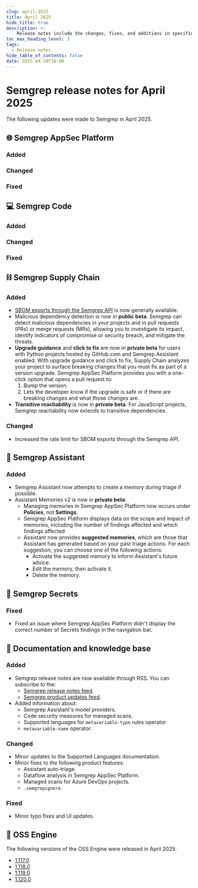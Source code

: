 ```yaml
---
slug: april-2025
title: April 2025
hide_title: true
description: >-
    Release notes include the changes, fixes, and additions in specific versions of Semgrep.
toc_max_heading_level: 3
tags:
  - Release notes
hide_table_of_contents: false
date: 2025-04-30T10:00
---
```


# Semgrep release notes for April 2025

<!-- Remember to update latest endpoint -->
<!-- Remember to update index page -->

The following updates were made to Semgrep in April 2025.

## 🌐 Semgrep AppSec Platform

### Added

### Changed

### Fixed

## 💻 Semgrep Code

### Added

### Changed

### Fixed

## ⛓️ Semgrep Supply Chain

### Added

- [SBOM exports through the Semgrep API](https://semgrep.dev/api/v1/docs/#tag/SupplyChainService/operation/semgrep_app.products.sca.handlers.sbom.openapi_create_sbom_export) is now generally available.
- Malicious dependency detection is now in **public beta**. Semgrep can detect malicious dependencies in your projects and in pull requests (PRs) or merge requests (MRs), allowing you to investigate its impact, identify indicators of compromise or security breach, and mitigate the threats.
- **Upgrade guidance** and **click to fix** are now in **private beta** for users with Python projects hosted by GitHub.com and Semgrep Assistant enabled. With upgrade guidance and click to fix, Supply Chain analyzes your project to surface breaking changes that you must fix as part of a version upgrade. Semgrep AppSec Platform provides you with a one-click option that opens a pull request to:
    1. Bump the version.
    2. Lets the developer know if the upgrade is safe or if there are breaking changes and what those changes are.
- **Transitive reachability** is now in **private beta**. For JavaScript projects, Semgrep reachability now extends to transitive dependencies.

### Changed

- Increased the rate limit for SBOM exports through the Semgrep API.

## 🤖 Semgrep Assistant

### Added

- Semgrep Assistant now attempts to create a memory during triage if possible.
- Assistant Memories v2 is now in **private beta**:
  - Managing memories in Semgrep AppSec Platform now occurs under **Policies**, not **Settings**.
  - Semgrep AppSec Platform displays data on the scope and impact of memories, including the number of findings affected and which findings affected
  - Assistant now provides **suggested memories**, which are those that Assistant has generated based on your past triage actions. For each suggestion, you can choose one of the following actions:
    - Activate the suggested memory to inform Assistant's future advice.
    - Edit the memory, then activate it.
    - Delete the memory.

## 🔐 Semgrep Secrets

### Fixed

- Fixed an issue where Semgrep AppSec Platform didn't display the correct number of Secrets findings in the navigation bar.

## 📝 Documentation and knowledge base

### Added

- Semgrep release notes are now available through RSS. You can subscribe to the:
  - [<i class="fa-solid fa-rss"></i> Semgrep release notes feed](https://semgrep.dev/docs/release-notes/rss.xml).
  - [<i class="fa-solid fa-rss"></i> Semgrep product updates feed](https://semgrep.dev/products/product-updates/rss/).
- Added information about:
  - Semgrep Assistant's model providers.
  - Code security measures for managed scans.
  - Supported languages for `metavariable-type` rules operator
  - `metavariable-name` operator.

### Changed

- Minor updates to the Supported Languages documentation.
- Minor fixes to the following product features:
  - Assistant auto-triage.
  - Dataflow analysis in Semgrep AppSec Platform.
  - Managed scans for Azure DevOps projects.
  - `.semgrepignore`.

### Fixed

- Minor typo fixes and UI updates.

## 🔧 OSS Engine

The following versions of the OSS Engine were released in April 2025:

* [<i class="fas fa-external-link fa-xs"></i>1.117.0](https://github.com/semgrep/semgrep/releases/tag/v1.117.0)
* [<i class="fas fa-external-link fa-xs"></i>1.118.0](https://github.com/semgrep/semgrep/releases/tag/v1.118.0)
* [<i class="fas fa-external-link fa-xs"></i>1.119.0](https://github.com/semgrep/semgrep/releases/tag/v1.119.0)
* [<i class="fas fa-external-link fa-xs"></i>1.120.0](https://github.com/semgrep/semgrep/releases/tag/v1.120.0)
